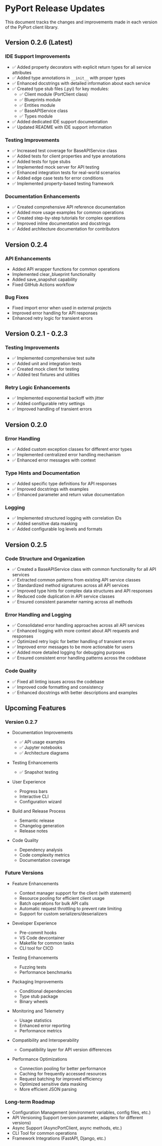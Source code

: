 # PyPort Release Updates

This document tracks the changes and improvements made in each version of the PyPort client library.

## Version 0.2.6 (Latest)

### IDE Support Improvements
- ✅ Added property decorators with explicit return types for all service attributes
- ✅ Added type annotations in `__init__` with proper types
- ✅ Enhanced docstrings with detailed information about each service
- ✅ Created type stub files (.pyi) for key modules:
  - ✅ Client module (PortClient class)
  - ✅ Blueprints module
  - ✅ Entities module
  - ✅ BaseAPIService class
  - ✅ Types module
- ✅ Added dedicated IDE support documentation
- ✅ Updated README with IDE support information

### Testing Improvements
- ✅ Increased test coverage for BaseAPIService class
- ✅ Added tests for client properties and type annotations
- ✅ Added tests for type stubs
- ✅ Implemented mock server for API testing
- ✅ Enhanced integration tests for real-world scenarios
- ✅ Added edge case tests for error conditions
- ✅ Implemented property-based testing framework

### Documentation Enhancements
- ✅ Created comprehensive API reference documentation
- ✅ Added more usage examples for common operations
- ✅ Created step-by-step tutorials for complex operations
- ✅ Improved inline documentation and docstrings
- ✅ Added architecture documentation for contributors

## Version 0.2.4

### API Enhancements
- Added API wrapper functions for common operations
- Implemented clear_blueprint functionality
- Added save_snapshot capability
- Fixed GitHub Actions workflow

### Bug Fixes
- Fixed import error when used in external projects
- Improved error handling for API responses
- Enhanced retry logic for transient errors

## Version 0.2.1 - 0.2.3

### Testing Improvements
- ✅ Implemented comprehensive test suite
- ✅ Added unit and integration tests
- ✅ Created mock client for testing
- ✅ Added test fixtures and utilities

### Retry Logic Enhancements
- ✅ Implemented exponential backoff with jitter
- ✅ Added configurable retry settings
- ✅ Improved handling of transient errors

## Version 0.2.0

### Error Handling
- ✅ Added custom exception classes for different error types
- ✅ Implemented centralized error handling mechanism
- ✅ Enhanced error messages with context

### Type Hints and Documentation
- ✅ Added specific type definitions for API responses
- ✅ Improved docstrings with examples
- ✅ Enhanced parameter and return value documentation

### Logging
- ✅ Implemented structured logging with correlation IDs
- ✅ Added sensitive data masking
- ✅ Added configurable log levels and formats

## Version 0.2.5

### Code Structure and Organization
- ✅ Created a BaseAPIService class with common functionality for all API services
- ✅ Extracted common patterns from existing API service classes
- ✅ Standardized method signatures across all API services
- ✅ Improved type hints for complex data structures and API responses
- ✅ Reduced code duplication in API service classes
- ✅ Ensured consistent parameter naming across all methods

### Error Handling and Logging
- ✅ Consolidated error handling approaches across all API services
- ✅ Enhanced logging with more context about API requests and responses
- ✅ Optimized retry logic for better handling of transient errors
- ✅ Improved error messages to be more actionable for users
- ✅ Added more detailed logging for debugging purposes
- ✅ Ensured consistent error handling patterns across the codebase

### Code Quality
- ✅ Fixed all linting issues across the codebase
- ✅ Improved code formatting and consistency
- ✅ Enhanced docstrings with better descriptions and examples

## Upcoming Features

### Version 0.2.7
- Documentation Improvements
  - ✅ API usage examples
  - ✅ Jupyter notebooks
  - ✅ Architecture diagrams

- Testing Enhancements
  - ✅ Snapshot testing

- User Experience
  - Progress bars
  - Interactive CLI
  - Configuration wizard

- Build and Release Process
  - Semantic release
  - Changelog generation
  - Release notes

- Code Quality
  - Dependency analysis
  - Code complexity metrics
  - Documentation coverage

### Future Versions
- Feature Enhancements
  - Context manager support for the client (with statement)
  - Resource pooling for efficient client usage
  - Batch operations for bulk API calls
  - Automatic request throttling to prevent rate limiting
  - Support for custom serializers/deserializers

- Developer Experience
  - Pre-commit hooks
  - VS Code devcontainer
  - Makefile for common tasks
  - CLI tool for CICD

- Testing Enhancements
  - Fuzzing tests
  - Performance benchmarks

- Packaging Improvements
  - Conditional dependencies
  - Type stub package
  - Binary wheels

- Monitoring and Telemetry
  - Usage statistics
  - Enhanced error reporting
  - Performance metrics

- Compatibility and Interoperability
  - Compatibility layer for API version differences

- Performance Optimizations
  - Connection pooling for better performance
  - Caching for frequently accessed resources
  - Request batching for improved efficiency
  - Optimized sensitive data masking
  - More efficient JSON parsing

### Long-term Roadmap
- Configuration Management (environment variables, config files, etc.)
- API Versioning Support (version parameter, adapters for different versions)
- Async Support (AsyncPortClient, async methods, etc.)
- CLI Tool for common operations
- Framework Integrations (FastAPI, Django, etc.)
